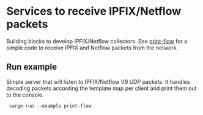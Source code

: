 # Services to receive IPFIX/Netflow packets

Building blocks to develop IPFIX/Netflow collectors.
See [print-flow](examples/print-flow.rs) for a simple code to receive IPFIX and Netflow packets from the network.

## Run example

Simple server that will listen to IPFIX/Netflow V9 UDP packets. It handles decoding packets according the template map
per client and print them out to the console.

``` cargo run --example print-flow```